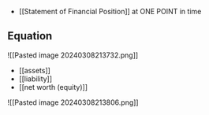 - [[Statement of Financial Position]] at ONE POINT in time

## Equation
![[Pasted image 20240308213732.png]]
- [[assets]]
- [[liability]]
- [[net worth (equity)]]

![[Pasted image 20240308213806.png]]